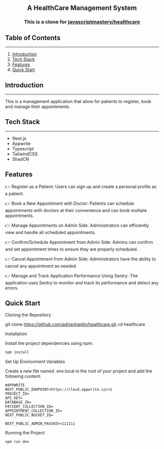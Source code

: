 <h2 align="center">A HealthCare Management System</h2>
<h3 align="center"> This is a clone for <a href="https://github.com/adrianhajdin/healthcare"> javascriptmastery/healthcare </a> <h3>

## Table of Contents
----
1. [Introduction](#introduction)
2. [Tech Stack](#tech-stack)
3. [Features](#features)
4. [Quick Start](#quick-start)

## <a name="introduction">Introduction</a>
----------------
This is a management application that allow for patients to register, book and manage their appointments.

## <a name="tech-stack">Tech Stack</a>
----
- Next.js
- Appwrite
- Typescript
- TailwindCSS
- ShadCN

## <a name="features">Features</a>
👉 Register as a Patient: Users can sign up and create a personal profile as a patient.

👉 Book a New Appointment with Doctor: Patients can schedule appointments with doctors at their convenience and can book multiple appointments.

👉 Manage Appointments on Admin Side: Administrators can efficiently view and handle all scheduled appointments.

👉 Confirm/Schedule Appointment from Admin Side: Admins can confirm and set appointment times to ensure they are properly scheduled.

👉 Cancel Appointment from Admin Side: Administrators have the ability to cancel any appointment as needed.

👉 Manage and Track Application Performance Using Sentry: The application uses Sentry to monitor and track its performance and detect any errors.

## <a name="quick-start">Quick Start</a>

Cloning the Repository

git clone https://github.com/adrianhajdin/healthcare.git
cd healthcare



Installation

Install the project dependencies using npm:

```bash
npm install
```

Set Up Environment Variables

Create a new file named .env.local in the root of your project and add the following content:

```env
#APPWRITE
NEXT_PUBLIC_ENDPOINT=https://cloud.appwrite.io/v1
PROJECT_ID=
API_KEY=
DATABASE_ID=
PATIENT_COLLECTION_ID=
APPOINTMENT_COLLECTION_ID=
NEXT_PUBLIC_BUCKET_ID=

NEXT_PUBLIC_ADMIN_PASSKEY=111111
```

Running the Project

```bash
npm run dev
```